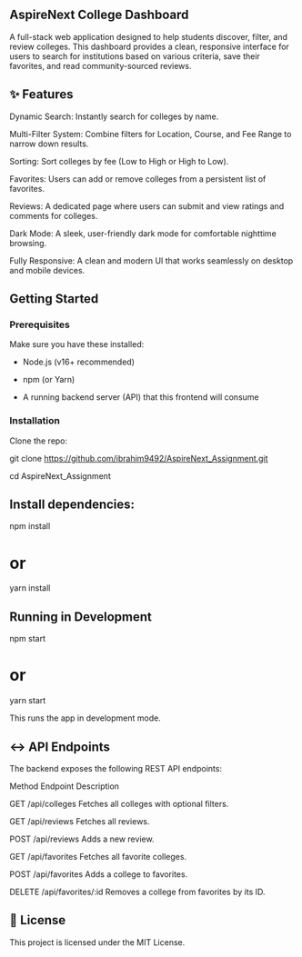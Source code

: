 ## AspireNext College Dashboard

A full-stack web application designed to help students discover, filter, and review colleges. This dashboard provides a clean, responsive interface for users to search for institutions based on various criteria, save their favorites, and read community-sourced reviews.

## ✨ Features

Dynamic Search: Instantly search for colleges by name.

Multi-Filter System: Combine filters for Location, Course, and Fee Range to narrow down results.

Sorting: Sort colleges by fee (Low to High or High to Low).

Favorites: Users can add or remove colleges from a persistent list of favorites.

Reviews: A dedicated page where users can submit and view ratings and comments for colleges.

Dark Mode: A sleek, user-friendly dark mode for comfortable nighttime browsing.

Fully Responsive: A clean and modern UI that works seamlessly on desktop and mobile devices.

## Getting Started

### Prerequisites

Make sure you have these installed:

- Node.js (v16+ recommended)  

- npm (or Yarn)  

- A running backend server (API) that this frontend will consume  

### Installation

Clone the repo:

git clone https://github.com/ibrahim9492/AspireNext_Assignment.git
   
cd AspireNext_Assignment

## Install dependencies:

npm install

# or

yarn install

## Running in Development

npm start

# or

yarn start

This runs the app in development mode.

## ↔️ API Endpoints
The backend exposes the following REST API endpoints:

Method	Endpoint	Description

GET	/api/colleges	Fetches all colleges with optional filters.

GET	/api/reviews	Fetches all reviews.

POST	/api/reviews	Adds a new review.

GET	/api/favorites	Fetches all favorite colleges.

POST	/api/favorites	Adds a college to favorites.

DELETE	/api/favorites/:id	Removes a college from favorites by its ID.

## 📄 License

This project is licensed under the MIT License.